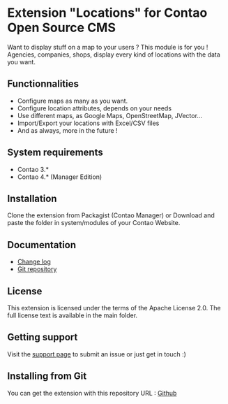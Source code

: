 Extension "Locations" for Contao Open Source CMS
======================

Want to display stuff on a map to your users ? This module is for you !
Agencies, companies, shops, display every kind of locations with the data you want. 

Functionnalities
-------------------
 * Configure maps as many as you want.
 * Configure location attributes, depends on your needs
 * Use different maps, as Google Maps, OpenStreetMap, JVector...
 * Import/Export your locations with Excel/CSV files
 * And as always, more in the future !

System requirements
-------------------

 * Contao 3.*
 * Contao 4.* (Manager Edition)


Installation
------------

Clone the extension from Packagist (Contao Manager)
or
Download and paste the folder in system/modules of your Contao Website.

Documentation
-------------

 * [Change log][1]
 * [Git repository][2]


License
-------

This extension is licensed under the terms of the Apache License 2.0. The full license text is
available in the main folder.


Getting support
---------------

Visit the [support page][3] to submit an issue or just get in touch :)


Installing from Git
-------------------

You can get the extension with this repository URL : [Github][2]

[1]: CHANGELOG.md
[2]: https://github.com/webexmachina/contao-locations
[3]: https://www.webexmachina.fr/